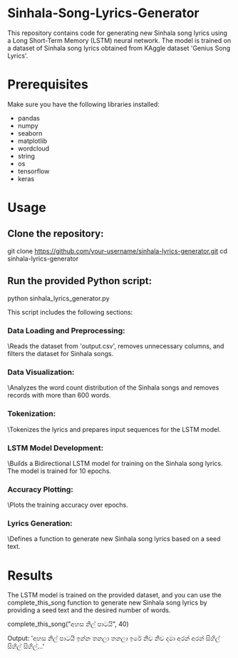 # Sinhala-Song-Lyrics-Generator

This repository contains code for generating new Sinhala song lyrics using a Long Short-Term Memory (LSTM) neural network. The model is trained on a dataset of Sinhala song lyrics obtained from KAggle dataset 'Genius Song Lyrics'.

# Prerequisites
Make sure you have the following libraries installed:

- pandas
- numpy
- seaborn
- matplotlib
- wordcloud
- string
- os
- tensorflow
- keras

# Usage
## Clone the repository:

git clone https://github.com/your-username/sinhala-lyrics-generator.git
cd sinhala-lyrics-generator

## Run the provided Python script:

python sinhala_lyrics_generator.py

This script includes the following sections:

 ### Data Loading and Preprocessing: 
 \Reads the dataset from 'output.csv', removes unnecessary columns, and filters the dataset for Sinhala songs.

### Data Visualization: 
\Analyzes the word count distribution of the Sinhala songs and removes records with more than 600 words.

### Tokenization: 
\Tokenizes the lyrics and prepares input sequences for the LSTM model.

### LSTM Model Development: 
\Builds a Bidirectional LSTM model for training on the Sinhala song lyrics. The model is trained for 10 epochs.

### Accuracy Plotting: 
\Plots the training accuracy over epochs.

### Lyrics Generation:
\Defines a function to generate new Sinhala song lyrics based on a seed text.

# Results
The LSTM model is trained on the provided dataset, and you can use the complete_this_song function to generate new Sinhala song lyrics by providing a seed text and the desired number of words.


complete_this_song("අහස නිල් පාටයි", 40)

Output: 'අහස නිල් පාටයි ඉන්න තනලා තනලා ඉරේ නිව නිව දමා අරන් අරන් සිහිල් සිහිල් සිහිල්...'


